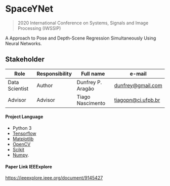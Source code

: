 # SpaceYNet
> 2020 International Conference on Systems, Signals and Image Processing (IWSSIP)

A Approach to Pose and Depth-Scene Regression Simultaneously Using Neural Networks.


## Stakeholder

| Role                 | Responsibility         | Full name                | e-mail       |
| -----                | ----------------       | -----------              | ---------    |
| Data Scientist       | Author                 | Dunfrey P. Aragão | dunfrey@gmail.com   |
| Advisor       | Advisor                 | Tiago Nascimento | tiagopn@ci.ufpb.br   |


#### Project Language

- Python 3
- [Tensorflow](https://www.tensorflow.org/)
- [Matplotlib](https://matplotlib.org/)
- [OpenCV](https://opencv.org/)
- [Scikit](https://scikit-learn.org/stable/)
- [Numpy](https://numpy.org/).


#### Paper Link IEEExplore
https://ieeexplore.ieee.org/document/9145427
